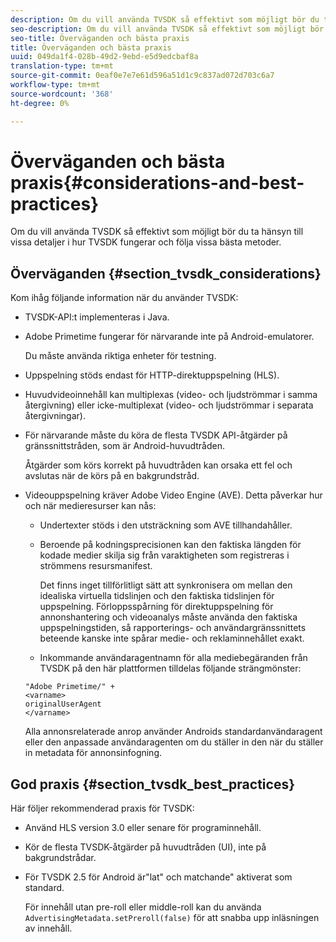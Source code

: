 ```yaml
---
description: Om du vill använda TVSDK så effektivt som möjligt bör du ta hänsyn till vissa detaljer i hur TVSDK fungerar och följa vissa bästa metoder.
seo-description: Om du vill använda TVSDK så effektivt som möjligt bör du ta hänsyn till vissa detaljer i hur TVSDK fungerar och följa vissa bästa metoder.
seo-title: Överväganden och bästa praxis
title: Överväganden och bästa praxis
uuid: 049da1f4-028b-49d2-9ebd-e5d9edcbaf8a
translation-type: tm+mt
source-git-commit: 0eaf0e7e7e61d596a51d1c9c837ad072d703c6a7
workflow-type: tm+mt
source-wordcount: '368'
ht-degree: 0%

---
```



# Överväganden och bästa praxis{#considerations-and-best-practices}

Om du vill använda TVSDK så effektivt som möjligt bör du ta hänsyn till vissa detaljer i hur TVSDK fungerar och följa vissa bästa metoder.

## Överväganden {#section_tvsdk_considerations}

Kom ihåg följande information när du använder TVSDK:

* TVSDK-API:t implementeras i Java.
* Adobe Primetime fungerar för närvarande inte på Android-emulatorer.

   Du måste använda riktiga enheter för testning.
* Uppspelning stöds endast för HTTP-direktuppspelning (HLS).
* Huvudvideoinnehåll kan multiplexas (video- och ljudströmmar i samma återgivning) eller icke-multiplexat (video- och ljudströmmar i separata återgivningar).
* För närvarande måste du köra de flesta TVSDK API-åtgärder på gränssnittstråden, som är Android-huvudtråden.

   Åtgärder som körs korrekt på huvudtråden kan orsaka ett fel och avslutas när de körs på en bakgrundstråd.
* Videouppspelning kräver Adobe Video Engine (AVE). Detta påverkar hur och när medieresurser kan nås:

   * Undertexter stöds i den utsträckning som AVE tillhandahåller.
   * Beroende på kodningsprecisionen kan den faktiska längden för kodade medier skilja sig från varaktigheten som registreras i strömmens resursmanifest.

      Det finns inget tillförlitligt sätt att synkronisera om mellan den idealiska virtuella tidslinjen och den faktiska tidslinjen för uppspelning. Förloppsspårning för direktuppspelning för annonshantering och videoanalys måste använda den faktiska uppspelningstiden, så rapporterings- och användargränssnittets beteende kanske inte spårar medie- och reklaminnehållet exakt.
   * Inkommande användaragentnamn för alla mediebegäranden från TVSDK på den här plattformen tilldelas följande strängmönster:

   ```
   "Adobe Primetime/" + 
   <varname>
   originalUserAgent
   </varname> 
   ```

   Alla annonsrelaterade anrop använder Androids standardanvändaragent eller den anpassade användaragenten om du ställer in den när du ställer in metadata för annonsinfogning.

## God praxis {#section_tvsdk_best_practices}

Här följer rekommenderad praxis för TVSDK:

* Använd HLS version 3.0 eller senare för programinnehåll.
* Kör de flesta TVSDK-åtgärder på huvudtråden (UI), inte på bakgrundstrådar.
* För TVSDK 2.5 för Android är&quot;lat&quot; och matchande&quot; aktiverat som standard.

   För innehåll utan pre-roll eller middle-roll kan du använda `AdvertisingMetadata.setPreroll(false)` för att snabba upp inläsningen av innehåll.
